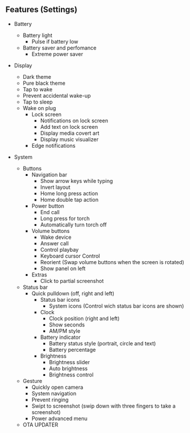 Features (Settings)
----------
* Battery
    * Battery light
      - Pulse if battery low
    * Battery saver and perfomance
      - Extreme power saver

* Display
    * Dark theme
    * Pure black theme
    * Tap to wake
    * Prevent accidental wake-up
    * Tap to sleep
    * Wake on plug
      * Lock screen
        - Notifications on lock screen
        - Add text on lock screen
        - Display media covert art
        - Display music visualizer
      * Edge notifications

* System
    * Buttons
      * Navigation bar
        - Show arrow keys while typing
        - Invert layout
        - Home long press action
        - Home double tap action
      * Power button
        - End call
        - Long press for torch
        - Automatically turn torch off
      * Volume buttons
        - Wake device
        - Answer call
        - Control playbay
        - Keyboard cursor Control
        - Reorient (Swap volume buttons when the screen is rotated)
        - Show panel on left
      * Extras
        - Click to partial screenshot
    * Status bar
      - Quick pulldown (off, right and left)
        * Status bar icons
          - System icons (Control wich status bar icons are shown)
        * Clock
          - Clock position (right and left)
          - Show seconds
          - AM/PM style
        * Battery indicator
          - Battery status style (portrait, circle and text)
          - Battery percentage
        * Brightness
          - Brightness slider
          - Auto brightness
          - Brightness control
    * Gesture
      - Quickly open camera
      - System navigation
      - Prevent ringing
      - Swipt to screenshot (swip down with three fingers to take a screenshot)
      - Power advanced menu
    * OTA UPDATER
